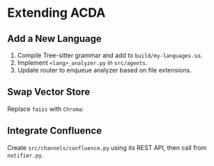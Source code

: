 # Extending ACDA

## Add a New Language
1. Compile Tree-sitter grammar and add to `build/my-languages.so`.
2. Implement `<lang>_analyzer.py` in `src/agents`.
3. Update router to enqueue analyzer based on file extensions.

## Swap Vector Store
Replace `faiss` with `Chroma`:


## Integrate Confluence
Create `src/channels/confluence.py` using its REST API, then call from `notifier.py`.
